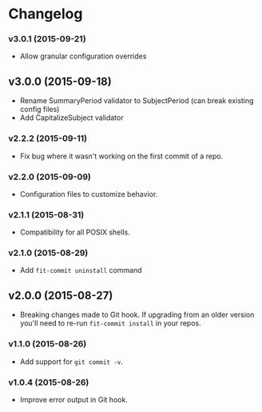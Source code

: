# Changelog

### v3.0.1 (2015-09-21)
- Allow granular configuration overrides

## v3.0.0 (2015-09-18)
- Rename SummaryPeriod validator to SubjectPeriod (can break existing config files)
- Add CapitalizeSubject validator

### v2.2.2 (2015-09-11)
- Fix bug where it wasn't working on the first commit of a repo.

### v2.2.0 (2015-09-09)
- Configuration files to customize behavior.

### v2.1.1 (2015-08-31)
- Compatibility for all POSIX shells.

### v2.1.0 (2015-08-29)
- Add `fit-commit uninstall` command

## v2.0.0 (2015-08-27)
- Breaking changes made to Git hook. If upgrading from an older version you'll need to re-run `fit-commit install` in your repos.

### v1.1.0 (2015-08-26)
- Add support for `git commit -v`.

### v1.0.4 (2015-08-26)
- Improve error output in Git hook.
